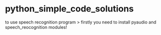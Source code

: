# python_simple_code_solutions

to use speech recognition program > firstly you need to install pyaudio and speech_reocognition modules!
